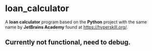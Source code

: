 # loan_calculator

A **loan calculator** program based on the **Python** project with the same name by **JetBrains Academy** found at https://hyperskill.org/.

## Currently not functional, need to debug.

